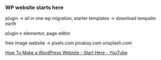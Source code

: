 ### WP website starts here

plugin -> all in one wp migration, starter templates -> download tempalte earth

plugin-> elementor, page editor

free image website -> pixels.com pixabay.com unsplash.com

[How To Make a WordPress Website - Start Here - YouTube](https://www.youtube.com/watch?v=jl8F4WglM3I)


